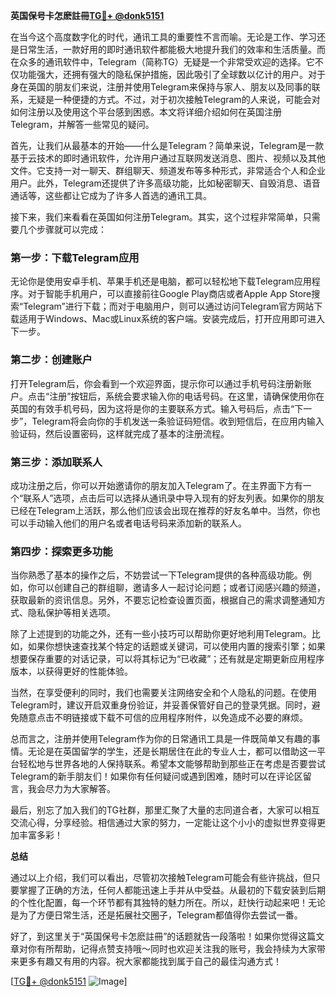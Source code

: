 **英国保号卡怎麽註冊[TG💪+ @donk5151](https://t.me/s/donk5151)**

在当今这个高度数字化的时代，通讯工具的重要性不言而喻。无论是工作、学习还是日常生活，一款好用的即时通讯软件都能极大地提升我们的效率和生活质量。而在众多的通讯软件中，Telegram（简称TG）无疑是一个非常受欢迎的选择。它不仅功能强大，还拥有强大的隐私保护措施，因此吸引了全球数以亿计的用户。对于身在英国的朋友们来说，注册并使用Telegram来保持与家人、朋友以及同事的联系，无疑是一种便捷的方式。不过，对于初次接触Telegram的人来说，可能会对如何注册以及使用这个平台感到困惑。本文将详细介绍如何在英国注册Telegram，并解答一些常见的疑问。

首先，让我们从最基本的开始——什么是Telegram？简单来说，Telegram是一款基于云技术的即时通讯软件，允许用户通过互联网发送消息、图片、视频以及其他文件。它支持一对一聊天、群组聊天、频道发布等多种形式，非常适合个人和企业用户。此外，Telegram还提供了许多高级功能，比如秘密聊天、自毁消息、语音通话等，这些都让它成为了许多人首选的通讯工具。

接下来，我们来看看在英国如何注册Telegram。其实，这个过程非常简单，只需要几个步骤就可以完成：

### 第一步：下载Telegram应用

无论你是使用安卓手机、苹果手机还是电脑，都可以轻松地下载Telegram应用程序。对于智能手机用户，可以直接前往Google Play商店或者Apple App Store搜索“Telegram”进行下载；而对于电脑用户，则可以通过访问Telegram官方网站下载适用于Windows、Mac或Linux系统的客户端。安装完成后，打开应用即可进入下一步。

### 第二步：创建账户

打开Telegram后，你会看到一个欢迎界面，提示你可以通过手机号码注册新账户。点击“注册”按钮后，系统会要求输入你的电话号码。在这里，请确保使用你在英国的有效手机号码，因为这将是你的主要联系方式。输入号码后，点击“下一步”，Telegram将会向你的手机发送一条验证码短信。收到短信后，在应用内输入验证码，然后设置密码，这样就完成了基本的注册流程。

### 第三步：添加联系人

成功注册之后，你可以开始邀请你的朋友加入Telegram了。在主界面下方有一个“联系人”选项，点击后可以选择从通讯录中导入现有的好友列表。如果你的朋友已经在Telegram上活跃，那么他们应该会出现在推荐的好友名单中。当然，你也可以手动输入他们的用户名或者电话号码来添加新的联系人。

### 第四步：探索更多功能

当你熟悉了基本的操作之后，不妨尝试一下Telegram提供的各种高级功能。例如，你可以创建自己的群组聊，邀请多人一起讨论问题；或者订阅感兴趣的频道，获取最新的资讯信息。另外，不要忘记检查设置页面，根据自己的需求调整通知方式、隐私保护等相关选项。

除了上述提到的功能之外，还有一些小技巧可以帮助你更好地利用Telegram。比如，如果你想快速查找某个特定的话题或关键词，可以使用内置的搜索引擎；如果想要保存重要的对话记录，可以将其标记为“已收藏”；还有就是定期更新应用程序版本，以获得更好的性能体验。

当然，在享受便利的同时，我们也需要关注网络安全和个人隐私的问题。在使用Telegram时，建议开启双重身份验证，并妥善保管好自己的登录凭据。同时，避免随意点击不明链接或下载不可信的应用程序附件，以免造成不必要的麻烦。

总而言之，注册并使用Telegram作为你的日常通讯工具是一件既简单又有趣的事情。无论是在英国留学的学生，还是长期居住在此的专业人士，都可以借助这一平台轻松地与世界各地的人保持联系。希望本文能够帮助到那些正在考虑是否要尝试Telegram的新手朋友们！如果你有任何疑问或遇到困难，随时可以在评论区留言，我会尽力为大家解答。

最后，别忘了加入我们的TG社群，那里汇聚了大量的志同道合者，大家可以相互交流心得，分享经验。相信通过大家的努力，一定能让这个小小的虚拟世界变得更加丰富多彩！

**总结**

通过以上介绍，我们可以看出，尽管初次接触Telegram可能会有些许挑战，但只要掌握了正确的方法，任何人都能迅速上手并从中受益。从最初的下载安装到后期的个性化配置，每一个环节都有其独特的魅力所在。所以，赶快行动起来吧！无论是为了方便日常生活，还是拓展社交圈子，Telegram都值得你去尝试一番。

好了，到这里关于“英国保号卡怎麽註冊”的话题就告一段落啦！如果你觉得这篇文章对你有所帮助，记得点赞支持哦～同时也欢迎关注我的账号，我会持续为大家带来更多有趣又有用的内容。祝大家都能找到属于自己的最佳沟通方式！

[[TG💪+ @donk5151](https://t.me/s/donk5151) ![Image](https://i.postimg.cc/rwNCRYN7/Snipaste-2025-04-30-17-27-05.png)]